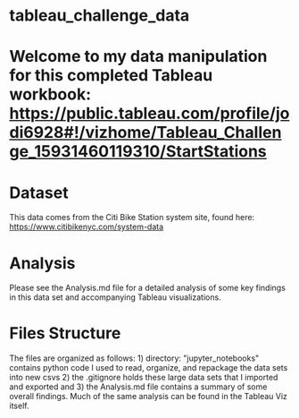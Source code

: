 # tableau_challenge_data

# Welcome to my data manipulation for this completed Tableau workbook: https://public.tableau.com/profile/jodi6928#!/vizhome/Tableau_Challenge_15931460119310/StartStations

# Dataset
This data comes from the Citi Bike Station system site, found here: https://www.citibikenyc.com/system-data

# Analysis
Please see the Analysis.md file for a detailed analysis of some key findings in this data set and accompanying Tableau visualizations.

# Files Structure
The files are organized as follows: 1) directory: "jupyter_notebooks" contains python code I used to read, organize, and repackage the data sets into new csvs 2) the .gitignore holds these large data sets that I imported and exported and 3) the Analysis.md file contains a summary of some overall findings. Much of the same analysis can be found in the Tableau Viz itself.
